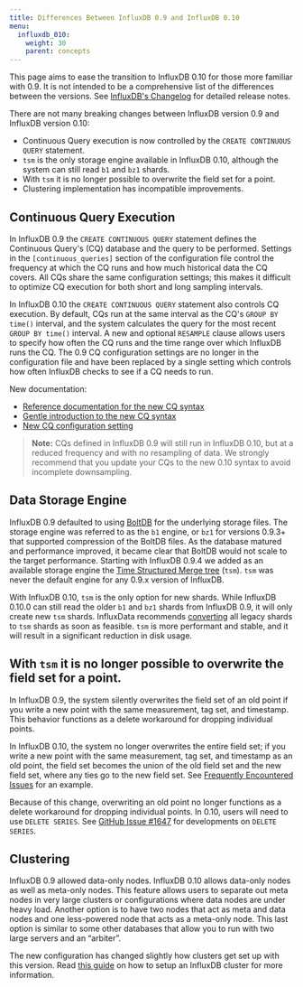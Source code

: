 ```yaml
---
title: Differences Between InfluxDB 0.9 and InfluxDB 0.10
menu:
  influxdb_010:
    weight: 30
    parent: concepts
---
```


This page aims to ease the transition to InfluxDB 0.10 for those more familiar with 0.9.
It is not intended to be a comprehensive list of the differences between the versions.
See [InfluxDB's Changelog](https://github.com/influxdata/influxdb/blob/master/CHANGELOG.md) for detailed release notes.

There are not many breaking changes between InfluxDB version 0.9 and InfluxDB version 0.10:

* Continuous Query execution is now controlled by the `CREATE CONTINUOUS QUERY` statement.
* `tsm` is the only storage engine available in InfluxDB 0.10, although the system can still read `b1` and `bz1` shards.
* With `tsm` it is no longer possible to overwrite the field set for a point.
* Clustering implementation has incompatible improvements.

## Continuous Query Execution

In InfluxDB 0.9 the `CREATE CONTINUOUS QUERY` statement defines the Continuous Query's (CQ) database and the query to be performed.
Settings in the `[continuous_queries]` section of the configuration file control the frequency at which the CQ runs and how much historical data the CQ covers.
All CQs share the same configuration settings; this makes it difficult to optimize CQ execution for both short and long sampling intervals.

In InfluxDB 0.10 the `CREATE CONTINUOUS QUERY` statement also controls CQ execution.
By default, CQs run at the same interval as the CQ's `GROUP BY time()` interval, and the system calculates the query for the most recent `GROUP BY time()` interval.
A new and optional `RESAMPLE` clause allows users to specify how often the CQ runs and the time range over which InfluxDB runs the CQ.
The 0.9 CQ configuration settings are no longer in the configuration file and have been replaced by a single setting which controls how often InfluxDB checks to see if a CQ needs to run.

New documentation:

* [Reference documentation for the new CQ syntax](/influxdb/v0.10/query_language/spec/#create-continuous-query)
* [Gentle introduction to the new CQ syntax](/influxdb/v0.10/query_language/continuous_queries/#the-create-continuous-query-statement)
* [New CQ configuration setting](/influxdb/v0.10/administration/config/#continuous-queries)

> **Note:** CQs defined in InfluxDB 0.9 will still run in InfluxDB 0.10, but at a reduced frequency and with no resampling of data.
We strongly recommend that you update your CQs to the new 0.10 syntax to avoid incomplete downsampling.

## Data Storage Engine

InfluxDB 0.9 defaulted to using [BoltDB](https://github.com/boltdb/bolt) for the underlying storage files.
The storage engine was referred to as the `b1` engine, or `bz1` for versions 0.9.3+ that supported compression of the BoltDB files.
As the database matured and performance improved, it became clear that BoltDB would not scale to the target performance.
Starting with InfluxDB 0.9.4 we added as an available storage engine the [Time Structured Merge tree](https://influxdb.com/docs/v0.9/concepts/storage_engine.html#the-new-influxdb-storage-engine-from-lsm-tree-to-b-tree-and-back-again-to-create-the-time-structured-merge-tree) (`tsm`).
`tsm` was never the default engine for any 0.9.x version of InfluxDB.

With InfluxDB 0.10, `tsm` is the only option for new shards. While InfluxDB 0.10.0 can still read the older `b1` and `bz1` shards from InfluxDB 0.9, it will only create new `tsm` shards.
InfluxData recommends [converting](https://github.com/influxdata/influxdb/blob/master/cmd/influx_tsm/README.md) all legacy shards to `tsm` shards as soon as feasible. `tsm` is more performant and stable, and it will result in a significant reduction in disk usage.

## With `tsm` it is no longer possible to overwrite the field set for a point.

In InfluxDB 0.9, the system silently overwrites the field set of an old point if you write a new point with the same measurement, tag set, and timestamp.
This behavior functions as a delete workaround for dropping individual points.

In InfluxDB 0.10, the system no longer overwrites the entire field set; if you write a new point with the same measurement, tag set, and timestamp as an old point, the field set becomes the union of the old field set and the new field set, where any ties go to the new field set.
See [Frequently Encountered Issues](/influxdb/v0.10/troubleshooting/frequently_encountered_issues/#writing-duplicate-points) for an example.

Because of this change, overwriting an old point no longer functions as a delete workaround for dropping individual points.
In 0.10, users will need to use `DELETE SERIES`.
See [GitHub Issue #1647](https://github.com/influxdata/influxdb/issues/1647) for developments on `DELETE SERIES`.


## Clustering

InfluxDB 0.9 allowed data-only nodes. InfluxDB 0.10 allows data-only nodes as well as meta-only nodes.
This feature allows users to separate out meta nodes in very large clusters or configurations where data nodes are under heavy load. Another option is to have two nodes that act as meta and data nodes and one less-powered node that acts as a meta-only node.
This last option is similar to some other databases that allow you to run with two large servers and an “arbiter”.

The new configuration has changed slightly how clusters get set up with this version.
Read [this guide](https://docs.influxdata.com/influxdb/v0.10/guides/clustering/) on how to setup an InfluxDB cluster for more information.
